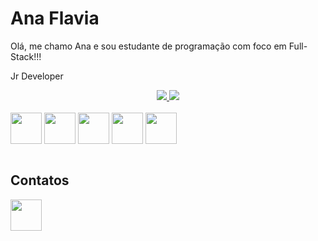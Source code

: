 # Ana Flavia

Olá, me chamo Ana e sou estudante de programação com foco em Full-Stack!!!

Jr Developer

<div align="center">
  <a href="https://github.com/anafsmonteiro">
  <img src="https://github-readme-stats.vercel.app/api?username=anafsmonteiro&theme=monokai&show_icons=true"/>
  <img src="https://github-readme-stats.vercel.app/api/top-langs/?username=anafsmonteiro&layout=compact&theme=monokai"/>
  </a>
</div>
<br>
<div>
  <img src="https://cdn.jsdelivr.net/gh/devicons/devicon/icons/html5/html5-original.svg" width="50" heigth="50" align="center"/>
  <img src="https://cdn.jsdelivr.net/gh/devicons/devicon/icons/css3/css3-original.svg" width="50" heigth="50" align="center"/>
  <img src="https://cdn.jsdelivr.net/gh/devicons/devicon/icons/javascript/javascript-original.svg" width="50" heigth="50" align="center"/>
  <img src="https://cdn.jsdelivr.net/gh/devicons/devicon/icons/react/react-original.svg" width="50" heigth="50" align="center"/>
  <img src="https://cdn.jsdelivr.net/gh/devicons/devicon/icons/python/python-original.svg"  width="50" heigth="50" align="center"/>
 </div>  
 </br>
 <h2> Contatos </h2>
 <div>
   <a href="https://www.linkedin.com/in/anafsmonteiro/"><img src="https://cdn.jsdelivr.net/gh/devicons/devicon/icons/linkedin/linkedin-original.svg" width="50" heigth="50" align="center" /></a>
 </div>

